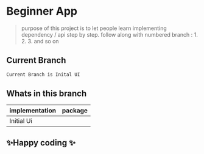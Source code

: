 # Beginner App
> purpose of this project is to let people learn implementing dependency / api step by step.
> follow along with numbered branch : 1. 2. 3. and so on


## Current Branch
```sh
Current Branch is Inital UI
```


## Whats in this branch
| implementation | package |
| ------ | ------ |
| Initial Ui |  |



## ✨Happy coding ✨
